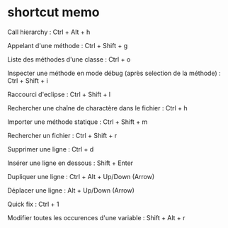 # shortcut memo

Call hierarchy 							                                        :	Ctrl + Alt + h

Appelant d'une méthode 						                                  :	Ctrl + Shift + g

Liste des méthodes d'une classe 					                          :	Ctrl + o

Inspecter une méthode en mode débug (après selection de la méthode) :	Ctrl + Shift + i

Raccourci d'eclipse							                                    :	Ctrl + Shift + l

Rechercher une chaîne de charactère dans le fichier			            :	Ctrl + h

Importer une méthode statique					                              :	Ctrl + Shift + m

Rechercher un fichier						                                    :	Ctrl + Shift + r

Supprimer une ligne							                                    :	Ctrl + d

Insérer une ligne en dessous					                              :	Shift + Enter

Dupliquer une ligne							                                    :	Ctrl + Alt + Up/Down (Arrow)

Déplacer une ligne							                                    :	Alt + Up/Down (Arrow)

Quick fix								                                            :	Ctrl + 1

Modifier toutes les occurences d'une variable			                  :	Shift + Alt + r
